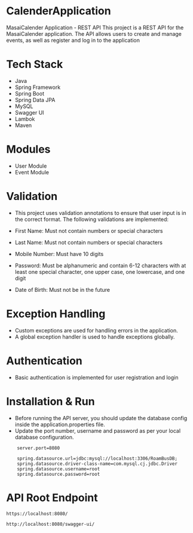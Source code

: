 # CalenderApplication

MasaiCalender Application - REST API
This project is a REST API for the MasaiCalender application. The API allows users to create and manage events, as well as register and log in to the application


# Tech Stack
- Java
- Spring Framework
- Spring Boot
- Spring Data JPA
- MySQL
- Swagger UI
- Lambok
- Maven


# Modules

- User Module
- Event Module

# Validation
- This project uses validation annotations to ensure that user input is in the correct format. The following validations are implemented:

- First Name: Must not contain numbers or special characters
- Last Name: Must not contain numbers or special characters
- Mobile Number: Must have 10 digits
- Password: Must be alphanumeric and contain 6-12 characters with at least one special character, one upper case, one lowercase, and one digit
- Date of Birth: Must not be in the future


# Exception Handling
- Custom exceptions are used for handling errors in the application.
- A global exception handler is used to handle exceptions globally.
# Authentication
- Basic authentication is implemented for user registration and login




# Installation & Run
 - Before running the API server, you should update the database config inside the application.properties file.
- Update the port number, username and password as per your local database configuration.

```
    server.port=8080

    spring.datasource.url=jdbc:mysql://localhost:3306/RoamBusDB;
    spring.datasource.driver-class-name=com.mysql.cj.jdbc.Driver
    spring.datasource.username=root
    spring.datasource.password=root
```

# API Root Endpoint
```
https://localhost:8080/
```
```
http://localhost:8080/swagger-ui/
```
